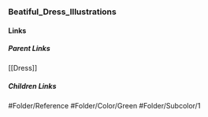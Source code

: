 ### Beatiful_Dress_Illustrations
#### Links
##### Parent Links
[[Dress]]
##### Children Links
#Folder/Reference
#Folder/Color/Green
#Folder/Subcolor/1
